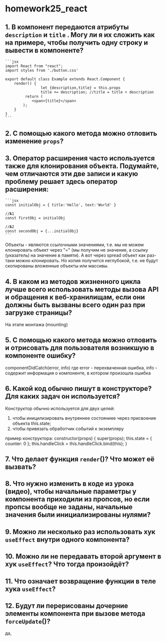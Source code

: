 # homework25_react

## 1. В компонент передаются атрибуты `description` и `title` . Могу ли я их сложить как на примере, чтобы получить одну строку и вывести в компоненте?
    
    ```jsx
    import React from "react";
    import styles from './button.css'
    
    export default class Example extends React.Component {
        render() {
    				let {description,title} = this.props
    				title += description; //title = title + description
             return (
                <span>{title}</span>
            );
        }
    }
    ```



## 2. С помощью какого метода можно отловить изменение `props`?




## 3. Оператор расширения часто используется также для клонирования объекта. Подумайте, чем отличаются эти две записи и какую проблему решает здесь оператор расширения:
    
    ```jsx
    const initialObj = { title:'Hello', text:'World' }
    
    //№1
    const firstObj = initialObj
    
    //№2
    const secondObj = {...initialObj}
    ```
    
Объекты - являются ссылочными значениями, т.е. мы не можем клонировать объект через "=" (мы получим не значение, а ссылку (указатель) на значение в памяти). А вот через spread объект как раз-таки можно клонировать. Но копия получится неглубокой, т.е. не будут скопированы вложенные объекты или массивы.

## 4. В каком из методов жизненного цикла лучше всего использовать методы вызова API и обращения к веб-хранилищам, если они должны быть вызваны всего один раз при загрузке страницы?

На этапе монтажа (mounting)


## 5. С помощью какого метода можно отловить и отрисовать для пользователя возникшую в компоненте ошибку?

componentDidCatch(error, info)
где error - перехваченная ошибка, info - содержит информация о компоненте, в котором произошла ошибка


## 6. Какой код обычно пишут в конструкторе? Для каких задач он используется?

Конструктор обычно используется для двух целей:
1) чтобы иницилизировать внутреннее состояниее через присвоение объекта this.state;
2) чтобы привязать обработчик событий к экземпляру

пример конструктора:
constructor(props) {
  super(props);
  this.state = { counter: 0 };
  this.handleClick = this.handleClick.bind(this);
}


## 7. Что делает функция `render`()? Что может её вызвать?




## 8. Что нужно изменить в коде из урока (видео), чтобы начальные параметры у компонента приходили из пропсов, но если пропсы вообще не заданы, начальные значения были инициализированы нулями?




## 9. Можно ли несколько раз использовать хук `useEffect` внутри одного компонента?






## 10. Можно ли не передавать второй аргумент в хук `useEffect`? Что тогда произойдёт?






## 11. Что означает возвращение функции в теле хука `useEffect`? 






## 12. Будут ли перерисованы дочерние элементы компонента при вызове метода `forceUpdate`()?

да, 